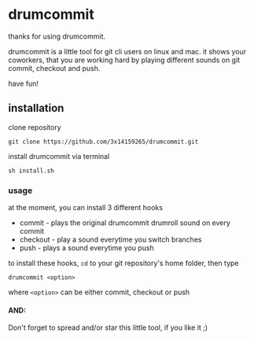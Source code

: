 # drumcommit

thanks for using drumcommit.

drumcommit is a little tool for git cli users on linux and mac. it shows your coworkers, that you are working hard by playing different sounds on git commit, checkout and push.


have fun!

## installation

clone repository

```
git clone https://github.com/3x14159265/drumcommit.git
```

install drumcommit via terminal

```
sh install.sh
```

### usage

at the moment, you can install 3 different hooks

* commit - plays the original drumcommit drumroll sound on every commit
* checkout - play a sound everytime you switch branches
* push - plays a sound everytime you push

to install these hooks, ```cd``` to your git repository's home folder, then type

```
drumcommit <option>
```

where ```<option>``` can be either commit, checkout or push


#### AND:
Don't forget to spread and/or star this little tool, if you like it ;)
